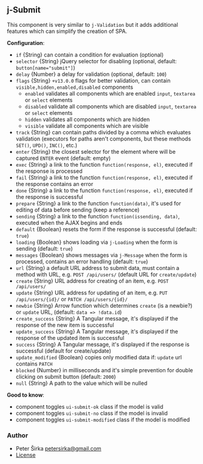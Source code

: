 ## j-Submit

This component is very similar to `j-Validation` but it adds additional features which can simplify the creation of SPA.

__Configuration__:

- `if` {String} can contain a condition for evaluation (optional)
- `selector` {String} jQuery selector for disabling (optional, default: `button[name="submit"]`)
- `delay` {Number} a delay for validation (optional, default: `100`)
- `flags` {String} `+v13.0.0` flags for better validation, can contain `visible,hidden,enabled,disabled` components
	- `enabled` validates all components which are enabled `input`, `textarea` or `select` elements
	- `disabled` validate all components which are disabled `input`, `textarea` or `select` elements
	- `hidden` validates all components which are hidden
	- `visible` validate all components which are visible
- `track` {String} can contain paths divided by a comma which evaluates validation (executors for paths aren't components, but these methods `SET()`, `UPD()`, `INC()`, etc.)
- `enter` {String} the closest selector for the element where will be captured `ENTER` event (default: empty)
- `exec` {String} a link to the function `function(response, el)`, executed if the response is processed
- `fail` {String} a link to the function `function(response, el)`, executed if the response contains an error
- `done` {String} a link to the function `function(response, el)`, executed if the response is successful
- `prepare` {String} a link to the function `function(data)`, it's used for editing of data before sending (keep a reference)
- `sending` {String} a link to the function `function(issending, data)`, executed when the AJAX begins and ends
- `default` {Boolean} resets the form if the response is successful (default: `true`)
- `loading` {Boolean} shows loading via `j-Loading` when the form is sending (default: `true`)
- `messages` {Boolean} shows messages via `j-Message` when the form is processed, contains an error handling (default: `true`)
- `url` {String} a default URL address to submit data, must contain a method with URL, e.g. `POST /api/users/` (default URL for `create/update`)
- `create` {String} URL address for creating of an item, e.g. `POST /api/users/`
- `update` {String} URL address for updating of an item, e.g. `PUT /api/users/{id}/` or `PATCH /api/users/{id}/`
- `newbie` {String} Arrow function which determines `create` (is a newbie?) or `update` URL, (default: `data => !data.id`)
- `create_success` {String} A Tangular message, it's displayed if the response of the new item is successful
- `update_success` {String} A Tangular message, it's displayed if the response of the updated item is successful
- `success` {String} A Tangular message, it's displayed if the response is successful (default for create/update)
- `update_modified` {Boolean} copies only modified data if: `update` url contains `PATCH`
- `blocked` {Number} in milliseconds and it's simple prevention for double clicking on submit button (default: `2000`)
- `null` {String} A path to the value which will be nulled

__Good to know__:

- component toggles `ui-submit-ok` class if the model is valid
- component toggles `ui-submit-no` class if the model is invalid
- component toggles `ui-submit-modified` class if the model is modified

### Author

- Peter Širka <petersirka@gmail.com>
- [License](https://www.totaljs.com/license/)